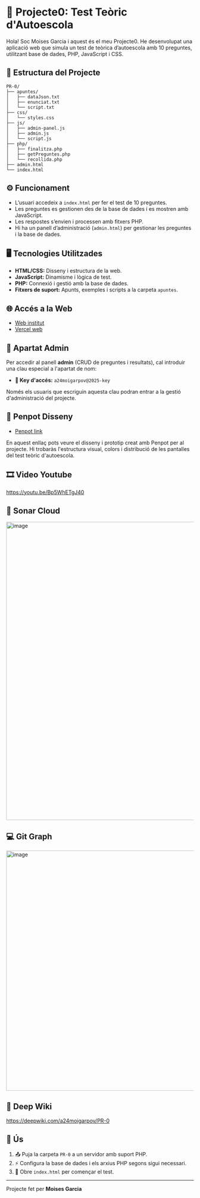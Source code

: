 # 🚗 Projecte0: Test Teòric d'Autoescola

Hola! Soc Moises Garcia i aquest és el meu Projecte0. He desenvolupat una aplicació web que simula un test de teòrica d’autoescola amb 10 preguntes, utilitzant base de dades, PHP, JavaScript i CSS.

## 📂 Estructura del Projecte

```
PR-0/
├── apuntes/
│   ├── dataJson.txt
│   ├── enunciat.txt
│   └── script.txt
├── css/
│   └── styles.css
├── js/
│   ├── admin-panel.js
│   ├── admin.js
│   └── script.js
├── php/
│   ├── finalitza.php
│   ├── getPreguntes.php
│   └── recollida.php
├── admin.html
└── index.html
```

## ⚙️ Funcionament

- L’usuari accedeix a `index.html` per fer el test de 10 preguntes.
- Les preguntes es gestionen des de la base de dades i es mostren amb JavaScript.
- Les respostes s’envien i processen amb fitxers PHP.
- Hi ha un panell d’administració (`admin.html`) per gestionar les preguntes i la base de dades.

## 🖥️ Tecnologies Utilitzades

- **HTML/CSS:** Disseny i estructura de la web.
- **JavaScript:** Dinamisme i lògica de test.
- **PHP:** Connexió i gestió amb la base de dades.
- **Fitxers de suport:** Apunts, exemples i scripts a la carpeta `apuntes`.

## 🌐 Accés a la Web

- [Web institut](http://a24moigarpov.daw.inspedralbes.cat/)
- [Vercel web](https://pr-0-lyart.vercel.app)

## 🔐 Apartat Admin

Per accedir al panell **admin** (CRUD de preguntes i resultats), cal introduir una clau especial a l'apartat de nom:

- **🔑 Key d'accés:** `a24moigarpov@2025-key`

Només els usuaris que escriguin aquesta clau podran entrar a la gestió d'administració del projecte.

## 🎨 Penpot Disseny

- [Penpot link](https://design.penpot.app/#/workspace?team-id=1ab1fa36-da8e-809d-8004-fb0efc902593&file-id=f5fe9278-89db-81e9-8004-fb0fb177808f&page-id=f5fe9278-89db-81e9-8004-fb0fb1778090)

En aquest enllaç pots veure el disseny i prototip creat amb Penpot per al projecte. Hi trobaràs l'estructura visual, colors i distribució de les pantalles del test teòric d'autoescola.

## 🎞️ Video Youtube

https://youtu.be/Bp5WhETgJ40

## 👮 Sonar Cloud 

<img width="1612" height="801" alt="image" src="https://github.com/user-attachments/assets/6b694958-281c-4787-8cc2-a689940f1ae1" />

## 💻 Git Graph 

<img width="598" height="645" alt="image" src="https://github.com/user-attachments/assets/a2867c05-d012-4c7a-84da-6e23f1cdb872" />

## 📝 Deep Wiki

https://deepwiki.com/a24moigarpov/PR-0

## 📝 Ús

1. 📤 Puja la carpeta `PR-0` a un servidor amb suport PHP.
2. ⚡ Configura la base de dades i els arxius PHP segons sigui necessari.
3. 🚀 Obre `index.html` per començar el test.

---

Projecte fet per **Moises Garcia** 
